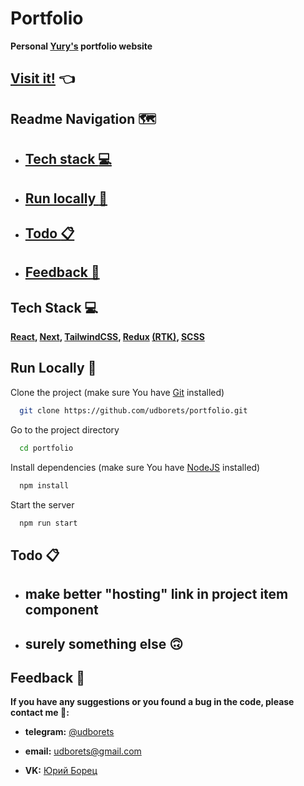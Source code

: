 # Portfolio

**Personal [Yury's](https://github.com/udborets) portfolio website**

## [Visit it!](https://udborets.vercel.app/) 👈

## Readme Navigation 🗺️

- ## [Tech stack :computer:](#techstackl)

- ## [Run locally :runner:](#runlocallyl)

- ## [Todo :clipboard:](#todol)

- ## [Feedback :pray:](#feedbackl)

<a id="techstackl"></a>

## Tech Stack :computer:

**[React](https://react.dev/), [Next](https://nextjs.org/), [TailwindCSS](https://tailwindcss.com/), [Redux](https://redux.js.org/) [(RTK)](https://redux-toolkit.js.org/), [SCSS](https://sass-lang.com/)**

<a id="runlocallyl"></a>

## Run Locally :runner:

Clone the project (make sure You have [Git](https://git-scm.com/) installed)

```bash
  git clone https://github.com/udborets/portfolio.git
```

Go to the project directory

```bash
  cd portfolio
```

Install dependencies (make sure You have [NodeJS](https://nodejs.org/en) installed)

```bash
  npm install
```

Start the server

```bash
  npm run start
```

<a id="todol"></a>

## Todo :clipboard:

- ## make better "hosting" link in project item component

- ## surely something else 🙃

<a id="feedbackl"></a>

## Feedback :pray:

**If you have any suggestions or you found a bug in the code, please contact me 🙏:**

- **telegram:** [@udborets](https://t.me/udborets)

- **email:** udborets@gmail.com

- **VK:** [Юрий Борец](https://vk.com/udborets)
